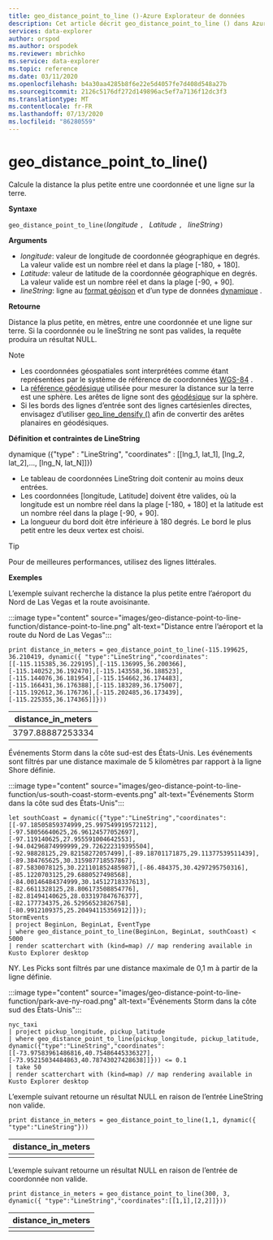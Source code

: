 ```yaml
---
title: geo_distance_point_to_line ()-Azure Explorateur de données
description: Cet article décrit geo_distance_point_to_line () dans Azure Explorateur de données.
services: data-explorer
author: orspod
ms.author: orspodek
ms.reviewer: mbrichko
ms.service: data-explorer
ms.topic: reference
ms.date: 03/11/2020
ms.openlocfilehash: b4a30aa4285b8f6e22e5d4057fe7d408d548a27b
ms.sourcegitcommit: 2126c5176df272d149896ac5ef7a7136f12dc3f3
ms.translationtype: MT
ms.contentlocale: fr-FR
ms.lasthandoff: 07/13/2020
ms.locfileid: "86280559"
---
```

# <a name="geo_distance_point_to_line"></a>geo_distance_point_to_line()

Calcule la distance la plus petite entre une coordonnée et une ligne sur la terre.

**Syntaxe**

`geo_distance_point_to_line(`*longitude* `, ` *Latitude* `, ` *lineString*`)`

**Arguments**

* *longitude*: valeur de longitude de coordonnée géographique en degrés. La valeur valide est un nombre réel et dans la plage [-180, + 180].
* *Latitude*: valeur de latitude de la coordonnée géographique en degrés. La valeur valide est un nombre réel et dans la plage [-90, + 90].
* *lineString*: ligne au [format géojson](https://tools.ietf.org/html/rfc7946) et d’un type de données [dynamique](./scalar-data-types/dynamic.md) .

**Retourne**

Distance la plus petite, en mètres, entre une coordonnée et une ligne sur terre. Si la coordonnée ou le lineString ne sont pas valides, la requête produira un résultat NULL.

> [!NOTE]
> * Les coordonnées géospatiales sont interprétées comme étant représentées par le système de référence de coordonnées [WGS-84](https://earth-info.nga.mil/GandG/update/index.php?action=home) .
> * La [référence géodésique](https://en.wikipedia.org/wiki/Geodetic_datum) utilisée pour mesurer la distance sur la terre est une sphère. Les arêtes de ligne sont des [géodésique](https://en.wikipedia.org/wiki/Geodesic) sur la sphère.
> * Si les bords des lignes d’entrée sont des lignes cartésienles directes, envisagez d’utiliser [geo_line_densify ()](geo-line-densify-function.md) afin de convertir des arêtes planaires en géodésiques.

**Définition et contraintes de LineString**

dynamique ({"type" : "LineString", "coordinates" : [[lng_1, lat_1], [lng_2, lat_2],..., [lng_N, lat_N]]})

* Le tableau de coordonnées LineString doit contenir au moins deux entrées.
* Les coordonnées [longitude, Latitude] doivent être valides, où la longitude est un nombre réel dans la plage [-180, + 180] et la latitude est un nombre réel dans la plage [-90, + 90].
* La longueur du bord doit être inférieure à 180 degrés. Le bord le plus petit entre les deux vertex est choisi.

> [!TIP]
> Pour de meilleures performances, utilisez des lignes littérales.

**Exemples**

L’exemple suivant recherche la distance la plus petite entre l’aéroport du Nord de Las Vegas et la route avoisinante.

:::image type="content" source="images/geo-distance-point-to-line-function/distance-point-to-line.png" alt-text="Distance entre l’aéroport et la route du Nord de Las Vegas":::

<!-- csl: https://help.kusto.windows.net/Samples -->
```kusto
print distance_in_meters = geo_distance_point_to_line(-115.199625, 36.210419, dynamic({ "type":"LineString","coordinates":[[-115.115385,36.229195],[-115.136995,36.200366],[-115.140252,36.192470],[-115.143558,36.188523],[-115.144076,36.181954],[-115.154662,36.174483],[-115.166431,36.176388],[-115.183289,36.175007],[-115.192612,36.176736],[-115.202485,36.173439],[-115.225355,36.174365]]}))
```

| distance_in_meters |
|--------------------|
| 3797.88887253334   |

Événements Storm dans la côte sud-est des États-Unis. Les événements sont filtrés par une distance maximale de 5 kilomètres par rapport à la ligne Shore définie.

:::image type="content" source="images/geo-distance-point-to-line-function/us-south-coast-storm-events.png" alt-text="Événements Storm dans la côte sud des États-Unis":::

<!-- csl: https://help.kusto.windows.net/Samples -->
```kusto
let southCoast = dynamic({"type":"LineString","coordinates":[[-97.18505859374999,25.997549919572112],[-97.58056640625,26.96124577052697],[-97.119140625,27.955591004642553],[-94.04296874999999,29.726222319395504],[-92.98828125,29.82158272057499],[-89.18701171875,29.11377539511439],[-89.384765625,30.315987718557867],[-87.5830078125,30.221101852485987],[-86.484375,30.4297295750316],[-85.1220703125,29.6880527498568],[-84.00146484374999,30.14512718337613],[-82.6611328125,28.806173508854776],[-82.81494140625,28.033197847676377],[-82.177734375,26.52956523826758],[-80.9912109375,25.20494115356912]]});
StormEvents
| project BeginLon, BeginLat, EventType
| where geo_distance_point_to_line(BeginLon, BeginLat, southCoast) < 5000
| render scatterchart with (kind=map) // map rendering available in Kusto Explorer desktop
```

NY. Les Picks sont filtrés par une distance maximale de 0,1 m à partir de la ligne définie.

:::image type="content" source="images/geo-distance-point-to-line-function/park-ave-ny-road.png" alt-text="Événements Storm dans la côte sud des États-Unis":::

<!-- csl: https://help.kusto.windows.net/Samples -->
```kusto
nyc_taxi
| project pickup_longitude, pickup_latitude
| where geo_distance_point_to_line(pickup_longitude, pickup_latitude, dynamic({"type":"LineString","coordinates":[[-73.97583961486816,40.75486445336327],[-73.95215034484863,40.78743027428638]]})) <= 0.1
| take 50
| render scatterchart with (kind=map) // map rendering available in Kusto Explorer desktop
```

L’exemple suivant retourne un résultat NULL en raison de l’entrée LineString non valide.

<!-- csl: https://help.kusto.windows.net/Samples -->
```kusto
print distance_in_meters = geo_distance_point_to_line(1,1, dynamic({ "type":"LineString"}))
```

| distance_in_meters |
|--------------------|
|                    |

L’exemple suivant retourne un résultat NULL en raison de l’entrée de coordonnée non valide.

```kusto
print distance_in_meters = geo_distance_point_to_line(300, 3, dynamic({ "type":"LineString","coordinates":[[1,1],[2,2]]}))
```

| distance_in_meters |
|--------------------|
|                    |
